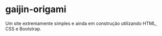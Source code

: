 # gaijin-origami
Um site extremamente simples e ainda em construção utilizando HTML, CSS e Bootstrap.
